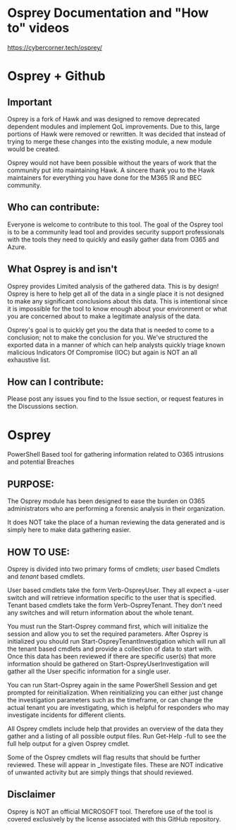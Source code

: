 # Osprey Documentation and "How to" videos
https://cybercorner.tech/osprey/
# Osprey + Github

## Important
Osprey is a fork of Hawk and was designed to remove deprecated dependent modules and implement QoL improvements.
Due to this, large portions of Hawk were removed or rewritten. It was decided that instead of trying to merge these changes into the existing module,
a new module would be created.
        
Osprey would not have been possible without the years of work that the community put into maintaining Hawk. A sincere thank you to the Hawk maintainers 
for everything you have done for the M365 IR and BEC community.

## Who can contribute:
Everyone is welcome to contribute to this tool.  The goal of the Osprey tool is to be a community lead tool and provides
security support professionals with the tools they need to quickly and easily gather data from O365 and Azure.

## What Osprey is and isn't
Osprey provides Limited analysis of the gathered data.  This is by design!
Osprey is here to help get all of the data in a single place it is not designed to make any significant
conclusions about this data. This is intentional since it is impossible for the tool to know enough about
your environment or what you are concerned about to make a legitimate analysis of the data.

Osprey's goal is to quickly get you the data that is needed to come to a conclusion; not to make the conclusion for you.
We've structured the exported data in a manner of which can help analysts quickly triage known malicious Indicators Of Compromise (IOC) but again
is NOT an all exhaustive list.
## How can I contribute:
Please post any issues you find to the Issue section, or request features in the Discussions section.

# Osprey
PowerShell Based tool for gathering information related to O365 intrusions and potential Breaches

## PURPOSE:
The Osprey module has been designed to ease the burden on O365 administrators who are performing
a forensic analysis in their organization.

It does NOT take the place of a human reviewing the data generated and is simply here to make
data gathering easier.

## HOW TO USE:
Osprey is divided into two primary forms of cmdlets; *user* based Cmdlets and *tenant* based cmdlets.

User based cmdlets take the form Verb-OspreyUser<action>.  They all expect a -user switch and
will retrieve information specific to the user that is specified.  Tenant based cmdlets take
the form Verb-OspreyTenant<Action>.  They don't need any switches and will return information
about the whole tenant.

You must run the Start-Osprey command first, which will initialize the session and allow you to set the required parameters.
After Osprey is initialized you should run Start-OspreyTenantInvestigation which will run all the tenant based
cmdlets and provide a collection of data to start with.  Once this data has been reviewed
if there are specific user(s) that more information should be gathered on
Start-OspreyUserInvestigation will gather all the User specific information for a single user.

You can run Start-Osprey again in the same PowerShell Session and get prompted for reinitialization.
When reinitializing you can either just change the investigation parameters such as the timeframe,
or can change the actual tenant you are investigating, which is helpful for responders who may
investigate incidents for different clients.

All Osprey cmdlets include help that provides an overview of the data they gather and a listing
of all possible output files.  Run Get-Help <cmdlet> -full to see the full help output for a
given Osprey cmdlet.

Some of the Osprey cmdlets will flag results that should be further reviewed.  These will appear
in _Investigate files.  These are NOT indicative of unwanted activity but are simply things
that should reviewed.

## Disclaimer
Osprey is NOT an official MICROSOFT tool.  Therefore use of the tool is covered exclusively by the license associated with this GitHub repository.
